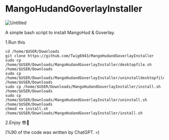 # MangoHudandGoverlayInstaller

![Untitled](https://github.com/Twig6943/MangoHudandGoverlayInstaller/assets/119701717/1d51e6cd-d4ea-4647-a624-3df13c42900d)

A simple bash script to install MangoHud &amp; Goverlay.

1.Run this 
```
cd /home/$USER/Downloads
git clone https://github.com/Twig6943/MangoHudandGoverlayInstaller
sudo cp /home/$USER/Downloads/MangoHudandGoverlayInstaller/desktopfile.sh /home/$USER/Downloads
sudo cp /home/$USER/Downloads/MangoHudandGoverlayInstaller/uninstalldesktopfile.sh /home/$USER/Downloads
sudo cp /home/$USER/Downloads/MangoHudandGoverlayInstaller/install.sh /home/$USER/Downloads
sudo cp /home/$USER/Downloads/MangoHudandGoverlayInstaller/uninstall.sh /home/$USER/Downloads
chmod +x install.sh
/home/$USER/Downloads/MangoHudandGoverlayInstaller/install.sh
```

2.Enjoy 😎👊

(%90 of the code was written by ChatGPT. 💀)
